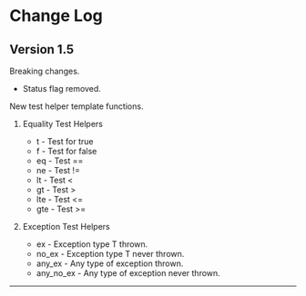 # Change Log

## Version 1.5

Breaking changes.
* Status flag removed.

New test helper template functions.

1. Equality Test Helpers
    * t - Test for true
    * f - Test for false
    * eq - Test ==
    * ne - Test !=
    * lt - Test <
    * gt - Test >
    * lte - Test <=
    * gte - Test >=

1. Exception Test Helpers
    * ex - Exception type T thrown.
    * no_ex - Exception type T never thrown.
    * any_ex - Any type of exception thrown.
    * any_no_ex - Any type of exception never thrown.

---